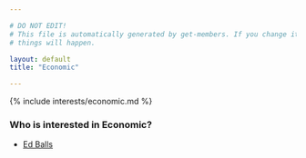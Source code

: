 ```yaml
---

# DO NOT EDIT!
# This file is automatically generated by get-members. If you change it, bad
# things will happen.

layout: default
title: "Economic"

---
```


{% include interests/economic.md %}

### Who is interested in Economic?


* [Ed Balls](members/ed-balls.html)
